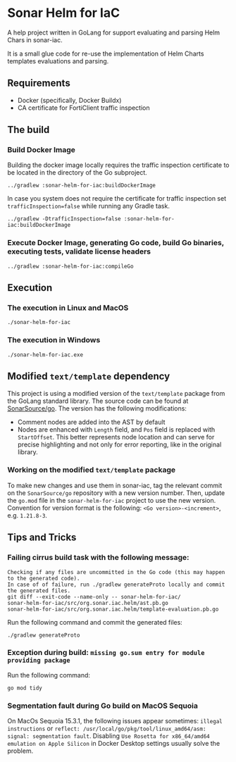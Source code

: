 Sonar Helm for IaC
==========

A help project written in GoLang for support evaluating and parsing Helm Chars in sonar-iac.

It is a small glue code for re-use the implementation of Helm Charts templates evaluations and parsing.

## Requirements
* Docker (specifically, Docker Buildx)
* CA certificate for FortiClient traffic inspection

## The build

### Build Docker Image

Building the docker image locally requires the traffic inspection certificate to be located in the directory of the Go subproject.

```shell
../gradlew :sonar-helm-for-iac:buildDockerImage
```

In case you system does not require the certificate for traffic inspection set `trafficInspection=false` while running any Gradle task.

```shell
../gradlew -DtrafficInspection=false :sonar-helm-for-iac:buildDockerImage
```

### Execute Docker Image, generating Go code, build Go binaries, executing tests, validate license headers

```shell
../gradlew :sonar-helm-for-iac:compileGo
```

## Execution

### The execution in Linux and MacOS 
```shell
./sonar-helm-for-iac
```

### The execution in Windows
```shell
./sonar-helm-for-iac.exe
```

## Modified `text/template` dependency

This project is using a modified version of the `text/template` package from the GoLang standard library. The source code can be found at [SonarSource/go](https://github.com/SonarSource/go). The version has the following modifications:
* Comment nodes are added into the AST by default
* Nodes are enhanced with `Length` field, and `Pos` field is replaced with `StartOffset`. This better represents node location and can serve for precise highlighting and not only for error reporting, like in the original library.

### Working on the modified `text/template` package

To make new changes and use them in sonar-iac, tag the relevant commit on the `SonarSource/go` repository with a new version number. Then, update the `go.mod` file in the `sonar-helm-for-iac` project to use the new version. Convention for version format is the following: `<Go version>-<increment>`, e.g. `1.21.8-3`.

## Tips and Tricks

### Failing cirrus build task with the following message:
```
Checking if any files are uncommitted in the Go code (this may happen to the generated code). 
In case of of failure, run ./gradlew generateProto locally and commit the generated files.
git diff --exit-code --name-only -- sonar-helm-for-iac/
sonar-helm-for-iac/src/org.sonar.iac.helm/ast.pb.go
sonar-helm-for-iac/src/org.sonar.iac.helm/template-evaluation.pb.go
```
Run the following command and commit the generated files:
```shell
./gradlew generateProto
```

### Exception during build: `missing go.sum entry for module providing package`

Run the following command:
```shell
go mod tidy
```

### Segmentation fault during Go build on MacOS Sequoia

On MacOs Sequoia 15.3.1, the following issues appear sometimes: `illegal instructions` or `reflect: /usr/local/go/pkg/tool/linux_amd64/asm: signal: segmentation fault`.
Disabling `Use Rosetta for x86_64/amd64 emulation on Apple Silicon` in Docker Desktop settings usually solve the problem. 
